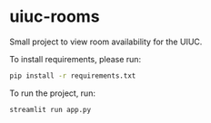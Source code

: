 # uiuc-rooms

Small project to view room availability for the UIUC. 

To install requirements, please run:
```bash
pip install -r requirements.txt
```

To run the project, run:
```
streamlit run app.py 
```